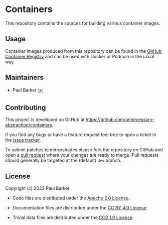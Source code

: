 <!--
Copyright (c) 2022 Paul Barker
SPDX-License-Identifier: CC-BY-4.0
-->

# Containers

This repository contains the sources for building various container images.

## Usage

Container images produced from this repository can be found in the
[GitHub Container Registry](https://github.com/orgs/unnecessary-abstraction/packages?ecosystem=container)
and can be used with Docker or Podman in the usual way.

## Maintainers

* Paul Barker
  [:envelope:](mailto:paul@pbarker.dev)

## Contributing

This project is developed on GitHub at
<https://github.com/unnecessary-abstraction/containers>.

If you find any bugs or have a feature request feel free to open a ticket in the
[issue tracker](https://github.com/unnecessary-abstraction/containers/issues).

To submit patches to mirrorshades please fork the repository on GitHub and open
a [pull request](https://github.com/unnecessary-abstraction/containers/pulls)
where your changes are ready to merge. Pull requests should generally be
targeted at the (default) `dev` branch.

## License

Copyright (c) 2022 Paul Barker

* Code files are distributed under the
  [Apache 2.0 License](https://tldrlegal.com/license/apache-license-2.0-(apache-2.0)).

* Documentation files are distributed under the
  [CC BY 4.0 License](https://tldrlegal.com/license/creative-commons-attribution-4.0-international-(cc-by-4)).

* Trivial data files are distributed under the
  [CC0 1.0 License](https://tldrlegal.com/license/creative-commons-cc0-1.0-universal).
